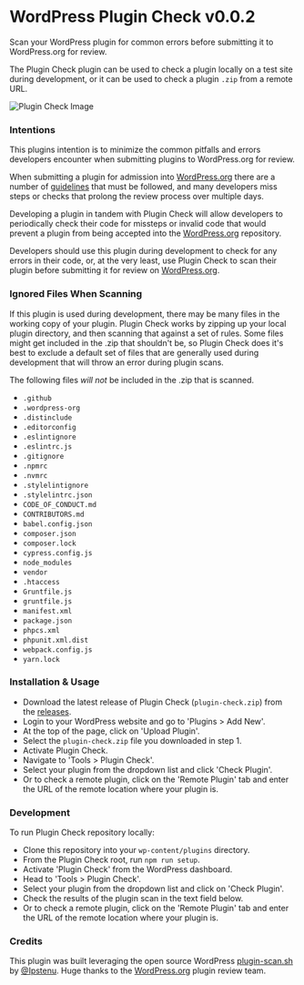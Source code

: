 # WordPress Plugin Check v0.0.2
Scan your WordPress plugin for common errors before submitting it to WordPress.org for review.

The Plugin Check plugin can be used to check a plugin locally on a test site during development, or it can be used to check a plugin `.zip` from a remote URL.

![Plugin Check Image](https://cldup.com/5O4Gkughpa.png)

### Intentions
This plugins intention is to minimize the common pitfalls and errors developers encounter when submitting plugins to WordPress.org for review.

When submitting a plugin for admission into [WordPress.org](https://www.wordpress.org/plugins) there are a number of [guidelines](https://developer.wordpress.org/plugins/wordpress-org/detailed-plugin-guidelines/) that must be followed, and many developers miss steps or checks that prolong the review process over multiple days.

Developing a plugin in tandem with Plugin Check will allow developers to periodically check their code for missteps or invalid code that would prevent a plugin from being accepted into the [WordPress.org](https://www.wordpress.org/plugins) repository.

Developers should use this plugin during development to check for any errors in their code, or, at the very least, use Plugin Check to scan their plugin before submitting it for review on [WordPress.org](https://www.wordpress.org/plugins).

### Ignored Files When Scanning
If this plugin is used during development, there may be many files in the working copy of your plugin. Plugin Check works by zipping up your local plugin directory, and then scanning that against a set of rules. Some files might get included in the .zip that shouldn't be, so Plugin Check does it's best to exclude a default set of files that are generally used during development that will throw an error during plugin scans.

The following files *will not* be included in the .zip that is scanned.

- `.github`
- `.wordpress-org`
- `.distinclude`
- `.editorconfig`
- `.eslintignore`
- `.eslintrc.js`
- `.gitignore`
- `.npmrc`
- `.nvmrc`
- `.stylelintignore`
- `.stylelintrc.json`
- `CODE_OF_CONDUCT.md`
- `CONTRIBUTORS.md`
- `babel.config.json`
- `composer.json`
- `composer.lock`
- `cypress.config.js`
- `node_modules`
- `vendor`
- `.htaccess`
- `Gruntfile.js`
- `gruntfile.js`
- `manifest.xml`
- `package.json`
- `phpcs.xml`
- `phpunit.xml.dist`
- `webpack.config.js`
- `yarn.lock`

### Installation & Usage

- Download the latest release of Plugin Check (`plugin-check.zip`) from the [releases](https://github.com/EvanHerman/plugin-check/releases).
- Login to your WordPress website and go to 'Plugins > Add New'.
- At the top of the page, click on 'Upload Plugin'.
- Select the `plugin-check.zip` file you downloaded in step 1.
- Activate Plugin Check.
- Navigate to 'Tools > Plugin Check'.
- Select your plugin from the dropdown list and click 'Check Plugin'.
- Or to check a remote plugin, click on the 'Remote Plugin' tab and enter the URL of the remote location where your plugin is.

### Development

To run Plugin Check repository locally:
- Clone this repository into your `wp-content/plugins` directory.
- From the Plugin Check root, run `npm run setup`.
- Activate 'Plugin Check' from the WordPress dashboard.
- Head to 'Tools > Plugin Check'.
- Select your plugin from the dropdown list and click on 'Check Plugin'.
- Check the results of the plugin scan in the text field below.
- Or to check a remote plugin, click on the 'Remote Plugin' tab and enter the URL of the remote location where your plugin is.

### Credits

This plugin was built leveraging the open source WordPress [plugin-scan.sh](https://github.com/Ipstenu/plugin-scan) by [@Ipstenu](https://github.com/Ipstenu). Huge thanks to the [WordPress.org](https://www.wordpress.org/plugins) plugin review team.